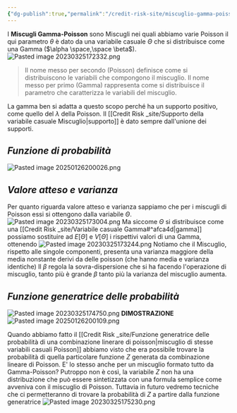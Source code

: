```yaml
---
{"dg-publish":true,"permalink":"/credit-risk-site/miscuglio-gamma-poisson/"}
---
```


I **Miscugli Gamma-Poisson** sono Miscugli nei quali abbiamo varie Poisson il qui parametro $\theta$ è dato da una variabile casuale $\Theta$ che si distribuisce come una Gamma ($\alpha \space,\space \beta$).
![Pasted image 20230325172332.png](/img/user/Credit%20Risk%20_site/allegati/Pasted%20image%2020230325172332.png)
> Il nome messo per secondo (Poisson) definisce come si distribuiscono le variabili che compongono il miscuglio.
> Il nome messo per primo (Gamma) rappresenta come si distribuisce il parametro che caratterizza le variabili del miscuglio.

La gamma ben si adatta a questo scopo perché ha un supporto positivo, come quello del $\lambda$ della Poisson.
Il [[Credit Risk _site/Supporto della variabile casuale Miscuglio\|supporto]] è dato sempre dall'unione dei supporti.

## *Funzione di probabilità*
![Pasted image 20250126200026.png](/img/user/Credit%20Risk%20_site/allegati/allegati/Pasted%20image%2020250126200026.png)
## *Valore atteso e varianza*
Per quanto riguarda valore atteso e varianza sappiamo che per i miscugli di Poisson essi si ottengono dalla variabile $\Theta$.
![Pasted image 20230325173004.png](/img/user/Credit%20Risk%20_site/allegati/Pasted%20image%2020230325173004.png)
Ma siccome $\Theta$ si distribuisce come una [[Credit Risk _site/Variabile casuale Gamma#^afca4d\|gamma]] possiamo sostituire ad $E[\Theta]$ e $V[\Theta]$ i rispettivi valori di una Gamma, ottenendo
![Pasted image 20230325173244.png](/img/user/Credit%20Risk%20_site/allegati/Pasted%20image%2020230325173244.png)
Notiamo che il Miscuglio, rispetto alle singole componenti, presenta una varianza maggiore della media nonstante derivi da delle poisson (che hanno media e varianza identiche)
Il $\beta$ regola la sovra-dispersione che si ha facendo l'operazione di miscuglio, tanto più è grande $\beta$ tanto più la varianza del miscuglio aumenta.  
## *Funzione generatrice delle probabilità*
![Pasted image 20230325174750.png](/img/user/Credit%20Risk%20_site/allegati/Pasted%20image%2020230325174750.png)
**DIMOSTRAZIONE**
![Pasted image 20250126200109.png](/img/user/Credit%20Risk%20_site/allegati/allegati/Pasted%20image%2020250126200109.png)

Quando abbiamo fatto il [[Credit Risk _site/Funzione generatrice delle probabilità di una combinazione linerare di poisson\|miscuglio di stesse variabili casuali Poisson]] abbiamo visto che era possibile trovare la probabilità di quella particolare funzione $Z$ generata da combinazione lineare di Poisson.
E' lo stesso anche per un miscuglio formato tutto da Gamma-Poisson?
Putroppo non è così, la variabile $Z$ non ha una distribuzione che può essere sintetizzata con una formula semplice come avveniva con il miscuglio di Poisson.
Tuttavia in futuro vedremo tecniche che ci permetteranno di trovare la probabilità di $Z$ a partire dalla funzione generatrice
![Pasted image 20230325175230.png](/img/user/Credit%20Risk%20_site/allegati/Pasted%20image%2020230325175230.png)